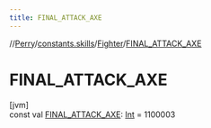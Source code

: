 ```yaml
---
title: FINAL_ATTACK_AXE
---
```

//[Perry](../../../index.html)/[constants.skills](../index.html)/[Fighter](index.html)/[FINAL_ATTACK_AXE](-f-i-n-a-l_-a-t-t-a-c-k_-a-x-e.html)



# FINAL_ATTACK_AXE



[jvm]\
const val [FINAL_ATTACK_AXE](-f-i-n-a-l_-a-t-t-a-c-k_-a-x-e.html): [Int](https://kotlinlang.org/api/latest/jvm/stdlib/kotlin/-int/index.html) = 1100003




